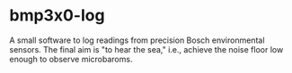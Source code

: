 # bmp3x0-log
A small software to log readings from precision Bosch environmental sensors. The final aim is "to hear the sea," i.e., achieve the noise floor low enough to observe microbaroms.

